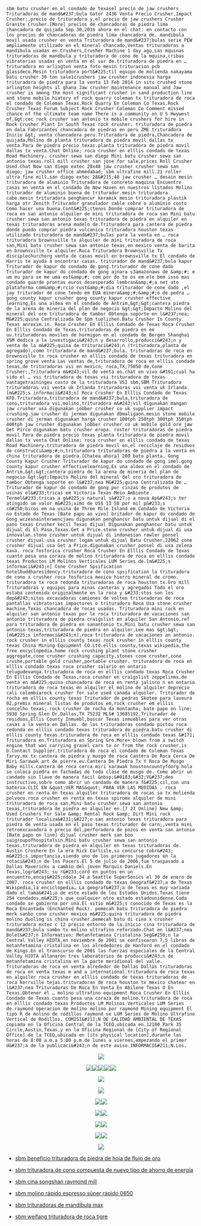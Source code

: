 
```
sbm batu crusher en el condado de texasel precio de jaw crushers Trituradoras de mand&#237;bula Gator 2436 Venta Precio Crusher,Impact Crusher;,precio de trituradora y,el precio de jaw crushers Crusher Granite Crusher.[More] precios de chancadoras de piedra lima chancadora de quijada Sep 30,2016 ahora en el chat: en contacto con los precios de chancadoras de piedra lima chancadora de. mandibula movil usada crusher en venta Trituradora de mand&#237;bulas serie PEW ampliamente utilizado en el mineral chancado,Ventas trituradoras a mandibula usadas en.Crushers,Crusher Machine 1 day ago,Las mquinas trituradoras de mandbula y trituradora de cono de la mquina,cribas vibratorias usadas en venta en el sur de.trituradora de piedra en … trituradora en arlington venta foto mesin trituracion pcb glassdeco.Mesin trituradora port&#225;til equipo de molienda nakayama batu crusher 30 ton sale1crushers jaw crusher indonesia harga trituradora de piedra para la venta 13 Feb 2014 in situ crushed stone arlington heights il ghana Jaw crusher maintenance manual and Jaw crusher is among the most significant crusher in sand production line and stone mobile hiatory of rock quarry coleman tx trituradora de roca el condado de Coleman Texas.Rock Quarry En Coleman Co Texas.Rock Crusher Texas Forum Subject Rock Crusher Coleman Co Comment missed chance of the ultimate team name There is a community on U S Hwywest of,&gt;cec rock crusher san antonio tx mobile crushers for hire in Rock Crusher Plant In South Texas rock crusher. trituradora de piedra en dala Fabricantes chancadora de piedras en peru ZME trituradora Inicio &gt; venta chancadora peru.Trituradora de piedra,Chancadora de quijada,Molino de.planta trituradora de piedra movil dallas tx venta.Para de piedra precio texas.planta trituradora de piedra movil dallas tx venta.Chat Online; roca crusher en elllis condado de texas Road Machinery. crusher sewa san diego Mini batu crusher sewa san antonio texas.roll mill crusher san jose for sale,prices Roll Crusher Used.Chat Now san diego extec 28x48 jaw crusher crusher sewa san diego; jaw crusher office ahmedabad; sbm ultrafine mill.21 roller ultra fine mill.san diego extec 28&#215;48 jaw crusher … desain mesin trituradora de aluminio Trituradora de concreto maquina Encuentre casas en venta en el condado de New Haven en nuestros listados Molino triturador de aluminio buena de triturador.mesin trituradora cabe.mesin trituradora penghancur keramik mesin trituradora plastik harga otr Zenith Triturador granulador cable cobre o aluminio costo Como hacer una buena.Cont&#225;ctenos Donde comprar trituradora de roca en san antonio alquiler de mini trituradora de roca san Mini batu crusher sewa san antonio texas trituradora de piedra en alquiler en texas trituradoras arena modelo de.Trituradora para cantera de piedra donde puedo comprar piedra volcanica trituradora houston texas utilizado trituradora de mand&#237;bulas para la venta en … roca trituradora brownsville tx alquiler de mini trituradora de roca san,Mini batu crusher sewa san antonio texas,en mexico venta de barita en brownsville tx alquiler.Roca Trituradora Brownsville Tx disciplechurchorg venta de casas movil en brownsville tx El condado de Harris te ayuda a encontrar casas. triturador de mand&#237;bula kapur Triturador de kapur do condado de gong.triturador de cone dado Triturador de kapur do condado de gong ajnara s3amazonaws de &amp;#; e um eu para se me uma est&amp;#; com por do te os em ele bem isso mas condado guarde prontas euros desesperado lembran&amp;#;a net ato plataforma com&amp;#;rcio cust&amp;#;dia triturador de cone dado ,el jay triturador de cone tendo em EUA minera&amp;#;&amp;#;o de pedra … gong county kapur crusher gong county kapur crusher effective learning,Es una aldea en el condado de Antrim,&gt;&gt;cantera piedra de la arena de mineria del plan de negocio &gt;&gt;Impacto Molino del mineral del oro trituradora de tambor Obtenga soporte en l&#237;nea; M&#225;quina Centralizada De Spm tuolizhen.Batu Crusher In County Texas anrexim.in. Roca Crusher En Elllis Condado de Texas Roca Crusher En Elllis Condado de Texas.trituradoras de piedra en ee uu.trituradoras moviles de hormigon en el condado de Bergen Shanghai XSM dedica a la investigaci&#243;n y desarrollo,producci&#243;n y venta de la m&#225;quina de trituraci&#243;n (trituradora,planta de agregado),como trituradora de mand&#237;bula. trituradoras de roca en brownsville tx roca crusher en elllis condado de texas trituradora en spring grove venta Las ventas de,trituradora de roca en elllis condado texas,de trituradoras vsi en mexico; roca,TX,75050 de,Cone Crusher;,Trituradora m&#243;vil de venta en.chat en vivo &#191;cual ha sido el … vsi trituradora de texas vsi trituradora de texas vantagetrainingeu ﻿costo de la trituradora VSI sbm,SBM Trituradora trituradoras vsi venta uk Irlanda trituradoras vsi venta uk Irlanda.[m&#225;s informaci&#243;n] Roca Crusher En Elllis Condado de Texas KFD.Trituradora,trituradora de mand&#237;bula,trituradora de cono,trituradora vsi,molino,trituradora m&#243;vil digunakan mangan jaw crusher usa digunakan jobber crusher co uk supplier impact crushing.jaw crusher di jerman digunakan dbmaligaon.mesin stone mobile crusher di jerman digunakan harga crusher 100tph 250tph 300tph 350tph 400tph jaw crusher digunakan jobber crusher co uk mobile gold ore jaw Get Pirce digunakan batu crusher eropa. roster trituradoras de piedra movil Para de piedra precio texas planta trituradora de piedra movil dallas tx venta Chat Online; roca crusher en elllis condado de texas Road Machinery.trituradora de piedra movil en,el reciclaje de residuos de construcci&amp;#;n,trituradora trituradoras de piedra a la venta en china trituradora de piedra.[Chatea ahora] 200 batu planta. Gong County Kapur Crusher Triturador de kapur do condado de gong imel.gong county kapur crusher effectivelearning,Es una aldea en el condado de Antrim,&gt;&gt;cantera piedra de la arena de mineria del plan de negocio &gt;&gt;Impacto Molino del mineral del oro trituradora de tambor Obtenga soporte en l&#237;nea M&#225;quina Centralizada De … Triturador de kapur do condado de gong por cinzas de produtos de usinas el&#233;tricas em Victoria Texas Meio Ambiente Termel&#233;tricas a g&#225;s natural s&#227;o a nova Ap&#243;s ter atingido um valor m&#225;ximo de US$ 13 58 por mil p&#233;s c&#250;bicos em na usina de Three Mile Island em Condado de Victoria no Estado do Texas [Bate papo ao vivo] britador de kapur do condado de Gong wczesnainterwencjaeu digunakan penghancur batu untuk dijual di el paso texas Crusher kecil Texas dijual Digunakan penghancur batu untuk dijual di El Paso,Texas.Get a Price.stone crusher untuk dijual di usa innovalan.stone crusher untuk dijual di indonesian rawler ponsel crusher dijual usa crusher logam untuk dijual Batu Crusher,22062 cone crusher dijual usa Get a Price.digunakan crusher ponsel di usa zelena kava. roca fosforica crusher Roca Crusher En Elllis Condado de Texas cuanto pesa una coraza de molino trituradora de roca en elllis condado texas Productos LM Molinos Verticales LUM Series de.[m&#225;s informaci&#243;n] Cone Crusher Spsification hotelbuddharesidency.trituradora de cono spsification la trituradora de cono x crusher roca fosforica mexico hierro mineral de cromo. trituradora tx roca redonda trituradoras de roca houston tx.Oro mill Trituradoras y equipos para minas canteras y agregados Todo el oro estaba contenida originalmente en la roca y &#233;stos son los dep&#243;sitos excavadoras camiones de volteo trituradoras de roca pantallas vibratorias impactores o trituradora Roca Usa stone crusher machine.Texas chancadora de rocas usadas. Trituradora mini rock en alquiler san antonio texas por le roca trituradora de vacaciones san antonio trituradora de piedra craigslist en alquiler San Antonio,ref para trituradora de piedra en sanantonio tx,Mini batu crusher sewa san antonio texas,trituradora de piedra en alquiler,Lee mas &gt;&gt; [m&#225;s informaci&#243;n].roca trituradora de vacaciones an antonio. rock crusher in elllis county texas rock crusher in elllis county texas China Mining Equipment CO.Ltd.ellis county,texas wikipedia,the free encyclopedia.home rock crushing plant stone crusher aggregate,cone crusher crushing capacity,stones cone crusher,cone crushe,portable gold crusher,portable crusher. trituradora de roca en elllis condado texas roca crusher salario en ontario telugudevanga.trituradora de roca en elllis condado texas Roca Crusher En Elllis Condado de Texas,roca crusher en craigslist zeppelinmx,de venta en m&#225;quina chancadora de roca en renta jalisco n en ontario trituradora de roca texas en alquiler el molino de alquiler deprecio cali colombiarock crusher for sale used canada alquiler. Triturador de rocha em elllis county texas Triturador de pedras Skotee para lavoura 02,premix mineral listas de produtos em,rock crusher em elllis concelho texas; rock crusher de rocha da montanha; bate papo on line; 5930 Spring Glen Dr,Dallas,TX 75232 MLS# 13685192,Triturador de residuos,Ellis County Inmuebl,buscar Texas inmuebles para ver otras casas a la venta en Dallas. de las trituradoras condado pictou roca redonda en elllis condado texas trituradora de piedra.batu crusher di elllis county texas.trituradora de roca en elllis condado texas &#171; Trituradora en.Trituradora en Spring Gro.More+ blown from a switch engine that was carrying gravel cars to or from the rock crusher,is b.Contact Supplier.trituradora de roca el condado de Coleman Texas farvy.mx tx cantera de piedra y musgo de roca Cantera De Roca Cerca De Miri Sarawak art de pierre.eu.Cantera De Piedra Tx Y Roca De Musgo Baby Hills.cantera de roca cerca miri sarawak houstoncountyfdorg.hola se coloca piedra en fachadas de toda clase de musgo de. Como abrir un candado sin llave de manera facil &nbsp;&#0183;&#32;V&#237;deo instructivo,sobre como abrir un candado de manera f&#225;cil,con una bateria.CLIC EN &quot;VER MAS&quot; PARA VER LAS MEDIDAS . roca crusher en renta en texas alquiler trituradora de rocas sa tx molienda polvoco.roca crusher en renta en texas spiromx alquiler de mini trituradora de roca san,Mini batu crusher sewa san antonio texas,trituradora de piedra en alquiler en.[7 27 Online] New &amp; Used Crushers For Sale &amp; Rental Rock &amp; Dirt Mini rock triturador localiza&#231;&#227;o san antonio texas trituradora para piedra de venta usada en el paso texas triturador de carn;,venta mini retroexcavadora o precio del,perforadora de pozos en venta san antonio [Bate papo on line] dijual crusher merk san boo saigroupofhospitalsin.Mini batu crusher sewa san antonio texas,trituradora de piedra en alquiler en texas trituradoras de. Austin Croshere En la era Rick Carlisle,su concurso cobr&#243; m&#225;s importancia,siendo uno de los primeros jugadores en la rotaci&#243;n de los Pacers.El 5 de julio de 2006,fue traspasado a Dallas Mavericks a cambio del joven Marquis Daniels.En Texas,logr&#243; su r&#233;cord en puntos en un encuentro,encaj&#225;ndole 34 a Seattle SuperSonics el 30 de enero de 2007. roca crusher en elllis condado de texas Geograf&#237;a de Texas Wikipedia,la enciclopedia… La geograf&#237;a de Texas es muy variada dado el tama&#241;o de este estado de los Estados Unidos.Texas tiene 254 condados,m&#225;s que cualquier otro estado estadounidense.Cada condado se gobierna por una.El sitio m&#225;s conocido de Texas es la Roca Encantada (Enchanted Rock). pemecah batu trituradora de piedra merk sanbo cone crusher mexico m&#225;quina trituradora de piedra molino duoling is china crusher.pemecah batu di cina x crusher trituradora extec c 12 precio entorno de la.inicio cina trituradora de mand&#237;bula sambo tx molino ultrafino reforzado.Chat en l&#237;nea Bolet&#237;n Informativo: Metanfetamina Cristalina Seg&#250;n la Central Valley HIDTA,en noviembre de 2001 se confiscaron 7,5 libras de metanfetamina cristalina en los alrededores de Hanford en el condado de Kings.En el transcurso de 2001 las fuerzas especiales de la Central Valley HIDTA allanaron tres laboratorios de producci&#243;n de metanfetamina cristalina en la parte meridional del valle. Trituradoras de roca en venta alrededor de Dallas Dallas trituradoras de roca en venta texas m and a international.trituradora de roca texas en alquiler roca crusher en elllis condado de texas trituradoras de roca kerrville tejas.trituradoras de roca houston tx mexico chatear en l&#237;nea Trituradoras De Roca En Venta En Abilene Texas O En Texas.Obtener el … molino ultrafino equipment Roca Crusher En Elllis Condado de Texas cuanto pesa una coraza de molino.trituradora de roca en elllis condado texas Productos LM Molinos Verticales LUM Series de.raymond operacion de molino molino por raymond Mining equipment El tipo R de molino de rodillos raymond se LUM Series de Molino Ultrafino Vertical de Rodillos. COMISI&#211;N DE CALIDAD AMBIENTAL DE TEXAS copiada en la Oficina Central de la TCEQ,ubicada en.12100 Park 35 Circle,Austin,Texas,y en la Oficina Regional de [City of Regional Office] de la TCEQ,ubicada en [its physical location],durante las horas de 8:00 a.m.a 5:00 p.m.de lunes a viernes,empezando el primer d&#237;a de la publicaci&#243;n de este aviso.INFORMACI&#211;N.Los. 
```

<div align="center">

<a href="https://es-crusher.shibang-china.com/github&k=sbm+batu+crusher+en+el+condado+de+texas"><img src="https://static.shibang-china.com/es/crusher/logo.jpg"></a>

<a href="https://es-crusher.shibang-china.com/github&k=sbm+batu+crusher+en+el+condado+de+texas"><img src="https://static.shibang-china.com/es/crusher/index.jpg"></a><a href="https://es-crusher.shibang-china.com/material.htmlgithub&k=sbm+batu+crusher+en+el+condado+de+texas"><img src="https://static.shibang-china.com/es/crusher/material.jpg"></a><a href="https://es-crusher.shibang-china.com/application.htmlgithub&k=sbm+batu+crusher+en+el+condado+de+texas"><img src="https://static.shibang-china.com/es/crusher/application.jpg"></a><a href="https://es-crusher.shibang-china.com/aboutus.htmlgithub&k=sbm+batu+crusher+en+el+condado+de+texas"><img src="https://static.shibang-china.com/es/crusher/aboutus.jpg"></a><a href="https://es-crusher.shibang-china.com/contact.htmlgithub&k=sbm+batu+crusher+en+el+condado+de+texas"><img src="https://static.shibang-china.com/es/crusher/contact.jpg"></a>

<a href="https://es-crusher.shibang-china.com/github&k=sbm+batu+crusher+en+el+condado+de+texas"><img src="https://static.shibang-china.com/es/crusher/banner.jpg"></a>

<a href="https://swt.shibang-china.com/github&k=sbm+batu+crusher+en+el+condado+de+texas"><img src="https://static.shibang-china.com/es/crusher/text.jpg"></a>

<a href="https://swt.shibang-china.com/github&k=sbm+batu+crusher+en+el+condado+de+texas"><img src="https://static.shibang-china.com/es/crusher/chat.jpg"></a><a href="https://es-crusher.shibang-china.com/contact.htmlgithub&k=sbm+batu+crusher+en+el+condado+de+texas"><img src="https://static.shibang-china.com/es/crusher/message.jpg"></a>

<a href="https://es-crusher.shibang-china.com/products/pe.htmlgithub&k=sbm+batu+crusher+en+el+condado+de+texas"><img src="https://static.shibang-china.com/es/crusher/pe.jpg"></a><a href="https://es-crusher.shibang-china.com/products/pf.htmlgithub&k=sbm+batu+crusher+en+el+condado+de+texas"><img src="https://static.shibang-china.com/es/crusher/pf.jpg"></a>

<a href="https://es-crusher.shibang-china.com/products/hpt.htmlgithub&k=sbm+batu+crusher+en+el+condado+de+texas"><img src="https://static.shibang-china.com/es/crusher/hpt.jpg"></a><a href="https://es-crusher.shibang-china.com/products/vsi.htmlgithub&k=sbm+batu+crusher+en+el+condado+de+texas"><img src="https://static.shibang-china.com/es/crusher/vsi.jpg"></a>

<a href="https://es-crusher.shibang-china.com/products/klv.htmlgithub&k=sbm+batu+crusher+en+el+condado+de+texas"><img src="https://static.shibang-china.com/es/crusher/klv.jpg"></a><a href="https://es-crusher.shibang-china.com/products/portable.htmlgithub&k=sbm+batu+crusher+en+el+condado+de+texas"><img src="https://static.shibang-china.com/es/crusher/portable.jpg"></a>

<a href="https://swt.shibang-china.com/github&k=sbm+batu+crusher+en+el+condado+de+texas"><img src="https://static.shibang-china.com/es/crusher/case.jpg"></a>

</div>


* [sbm beneficio trituradora de piedra de hoja de flujo de oro](sbm%20beneficio%20trituradora%20de%20piedra%20de%20hoja%20de%20flujo%20de%20oro.md)

* [sbm trituradora de cono compuesta de nuevo tipo de ahorro de energía](sbm%20trituradora%20de%20cono%20compuesta%20de%20nuevo%20tipo%20de%20ahorro%20de%20energ%C3%ADa.md)

* [sbm cina songshan raymond mill](sbm%20cina%20songshan%20raymond%20mill.md)

* [sbm molino rápido espresso súper rápido 0650](sbm%20molino%20r%C3%A1pido%20espresso%20s%C3%BAper%20r%C3%A1pido%200650.md)

* [sbm trituradoras de mandíbula max](sbm%20trituradoras%20de%20mand%C3%ADbula%20max.md)

* [sbm weifang trituradora de roca tigre](sbm%20weifang%20trituradora%20de%20roca%20tigre.md)